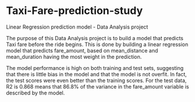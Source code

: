 # Taxi-Fare-prediction-study
Linear Regression prediction model - Data Analysis project


The purpose of this Data Analysis project is to build a model that predicts Taxi fare before the ride begins.
This is done by building a linear regression model that predicts fare_amount, based on mean_distance and mean_duration having the most weight in the prediction.



The model performance is high on both training and test sets, suggesting that there is little bias in the model and that the model is not overfit. In fact, the test scores were even better than the training scores.
For the test data, R2 is 0.868 means that 86.8% of the variance in the fare_amount variable is described by the model.




